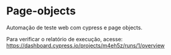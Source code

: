 # Page-objects
Automação de teste web com cypress e page objects.

Para verificar o relatório de execução, acesse: https://dashboard.cypress.io/projects/m4eh5z/runs/1/overview
